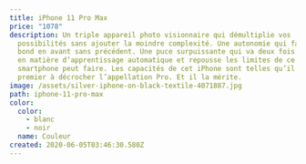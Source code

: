 ```yaml
---
title: iPhone 11 Pro Max
price: "1078"
description: Un triple appareil photo visionnaire qui démultiplie vos
  possibilités sans ajouter la moindre complexité. Une autonomie qui fait un
  bond en avant sans précédent. Une puce surpuissante qui va deux fois plus loin
  en matière d’apprentissage automatique et repousse les limites de ce qu’un
  smart­phone peut faire. Les capacités de cet iPhone sont telles qu’il est le
  premier à décrocher l’appellation Pro. Et il la mérite.
image: /assets/silver-iphone-on-black-textile-4071887.jpg
path: iphone-11-pro-max
color:
  color:
    - blanc
    - noir
  name: Couleur
created: 2020-06-05T03:46:30.580Z
---
```

